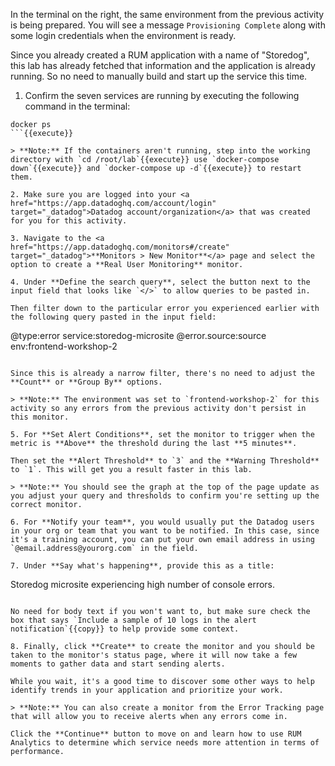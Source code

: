 In the terminal on the right, the same environment from the previous activity is being prepared. You will see a message `Provisioning Complete` along with some login credentials when the environment is ready.

Since you already created a RUM application with a name of "Storedog", this lab has already fetched that information and the application is already running. So no need to manually build and start up the service this time.

1. Confirm the seven services are running by executing the following command in the terminal:

  ```
  docker ps
  ```{{execute}}

  > **Note:** If the containers aren't running, step into the working directory with `cd /root/lab`{{execute}} use `docker-compose down`{{execute}} and `docker-compose up -d`{{execute}} to restart them.

2. Make sure you are logged into your <a href="https://app.datadoghq.com/account/login" target="_datadog">Datadog account/organization</a> that was created for you for this activity. 

3. Navigate to the <a href="https://app.datadoghq.com/monitors#/create" target="_datadog">**Monitors > New Monitor**</a> page and select the option to create a **Real User Monitoring** monitor.

4. Under **Define the search query**, select the button next to the input field that looks like `</>` to allow queries to be pasted in.
  
  Then filter down to the particular error you experienced earlier with the following query pasted in the input field:

  ```
  @type:error service:storedog-microsite @error.source:source env:frontend-workshop-2
  ```{{copy}}

  Since this is already a narrow filter, there's no need to adjust the **Count** or **Group By** options.

  > **Note:** The environment was set to `frontend-workshop-2` for this activity so any errors from the previous activity don't persist in this monitor.

5. For **Set Alert Conditions**, set the monitor to trigger when the metric is **Above** the threshold during the last **5 minutes**.

  Then set the **Alert Threshold** to `3` and the **Warning Threshold** to `1`. This will get you a result faster in this lab.

  > **Note:** You should see the graph at the top of the page update as you adjust your query and thresholds to confirm you're setting up the correct monitor.

6. For **Notify your team**, you would usually put the Datadog users in your org or team that you want to be notified. In this case, since it's a training account, you can put your own email address in using `@email.address@yourorg.com` in the field.

7. Under **Say what's happening**, provide this as a title:

  ```
  Storedog microsite experiencing high number of console errors.
  ```{{copy}}

  No need for body text if you won't want to, but make sure check the box that says `Include a sample of 10 logs in the alert notification`{{copy}} to help provide some context.

8. Finally, click **Create** to create the monitor and you should be taken to the monitor's status page, where it will now take a few moments to gather data and start sending alerts.

While you wait, it's a good time to discover some other ways to help identify trends in your application and prioritize your work.

> **Note:** You can also create a monitor from the Error Tracking page that will allow you to receive alerts when any errors come in.

Click the **Continue** button to move on and learn how to use RUM Analytics to determine which service needs more attention in terms of performance.

